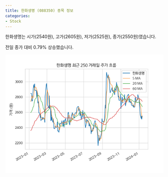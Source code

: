 ```yaml
---
title: 한화생명 (088350) 종목 정보
categories:
- Stock
---
```


한화생명는 시가(2540원), 고가(2605원), 저가(2525원), 종가(2550원)였습니다.

전일 종가 대비 0.79% 상승했습니다.

<!-- more -->

![088350](/assets/images/stock/088350.png)